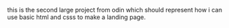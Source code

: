 this is the second large project from odin which should represent how i can use basic html and csss to make a landing page.